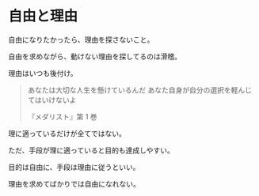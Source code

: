 # 自由と理由

自由になりたかったら、理由を探さないこと。

自由を求めながら、動けない理由を探してるのは滑稽。

理由はいつも後付け。

> あなたは大切な人生を懸けているんだ
> あなた自身が自分の選択を軽んじてはいけないよ
>
> 『メダリスト』第 1 巻

理に適っているだけが全てではない。

ただ、手段が理に適っていると目的も達成しやすい。

目的は自由に、手段は理由に従うといい。

理由を求めてばかりでは自由になれない。
